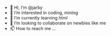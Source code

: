 - 👋 Hi, I’m @jarby
- 👀 I’m interested in coding, mining
- 🌱 I’m currently learning html
- 💞️ I’m looking to collaborate on newbies like me
- 📫 How to reach me ...

<!---
ybraj1001/ybraj1001 is a ✨ special ✨ repository because its `README.md` (this file) appears on your GitHub profile.
You can click the Preview link to take a look at your changes.
--->
